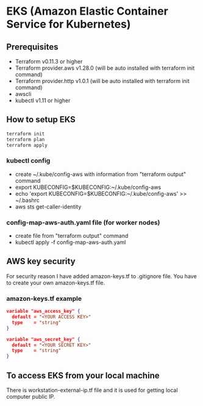 # EKS (Amazon Elastic Container Service for Kubernetes)

## Prerequisites

* Terraform v0.11.3 or higher
* Terraform provider.aws v1.28.0 (will be auto installed with terraform init command)
* Terraform provider.http v1.0.1 (will be auto installed with terraform init command)
* awscli
* kubectl v1.11 or higher

## How to setup EKS

```bash
terraform init
terraform plan
terraform apply
```

### kubectl config

* create ~/.kube/config-aws with information from "terraform output" command
* export KUBECONFIG=$KUBECONFIG:~/.kube/config-aws
* echo 'export KUBECONFIG=$KUBECONFIG:~/.kube/config-aws' >> ~/.bashrc
* aws sts get-caller-identity

### config-map-aws-auth.yaml file (for worker nodes)

* create file from "terraform output" command
* kubectl apply -f config-map-aws-auth.yaml

## AWS key security

For security reason I have added amazon-keys.tf to .gitignore file.
You have to create your own amazon-keys.tf file.

### amazon-keys.tf example

```json
variable "aws_access_key" {
  default = "<YOUR ACCESS KEY>"
  type    = "string"
}

variable "aws_secret_key" {
  default = "<YOUR SECRET KEY>"
  type    = "string"
}
```

## To access EKS from your local machine

There is workstation-external-ip.tf file and it is used for getting local computer public IP.
